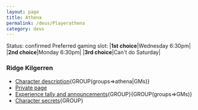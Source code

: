 ```yaml
---
layout: page
title: Athena
permalink: /deus/Playerathena
category: deus
---
```

Status: confirmed
Preferred gaming slot:
|__1st choice__|Wednesday 6:30pm|
|__2nd choice__|Monday 6:30pm|
|__3rd choice__|Can't do Saturday|
### Ridge Kilgerren
* [Character description](CharPublicAthena){GROUP(groups=&gt;athena|GMs)}
* [Private page](CharPrivateAthena)
* [Experience tally and announcements](AnnounceAthena){GROUP}{GROUP(groups=&gt;GMs)}
* [Character secrets](CharSecretsAthena){GROUP}

